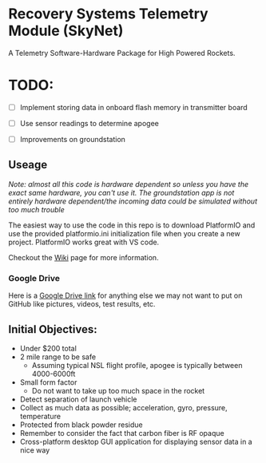 # Recovery Systems Telemetry Module (SkyNet)
A Telemetry Software-Hardware Package for High Powered Rockets.

# TODO:
- [ ] Implement storing data in onboard flash memory in transmitter board
- [ ] Use sensor readings to determine apogee
- [ ] Improvements on groundstation


## Useage
*Note: almost all this code is hardware dependent so unless you have the exact same hardware, you can't use it. The groundstation app is not entirely hardware dependent/the incoming data could be simulated without too much trouble*

The easiest way to use the code in this repo is to download PlatformIO and use the provided platformio.ini initialization file when you create a new project. PlatformIO works great with VS code. 

Checkout the [Wiki](https://github.com/NUSTARS/2021-telerecovery/wiki/Hardware) page for more information. 

### Google Drive
Here is a [Google Drive link](https://drive.google.com/drive/u/1/folders/1rWdLhBEQf0NXYTq_rxv_L2-M3DT5xfJa) for anything else we may not want to put on GitHub like pictures, videos, test results, etc.

## Initial Objectives:
- Under $200 total 
- 2 mile range to be safe
  - Assuming typical NSL flight profile, apogee is typically between 4000-6000ft 
- Small form factor
  - Do not want to take up too much space in the rocket 
- Detect separation of launch vehicle
- Collect as much data as possible; acceleration, gyro, pressure, temperature
- Protected from black powder residue
- Remember to consider the fact that carbon fiber is RF opaque
- Cross-platform desktop GUI application for displaying sensor data in a nice way

